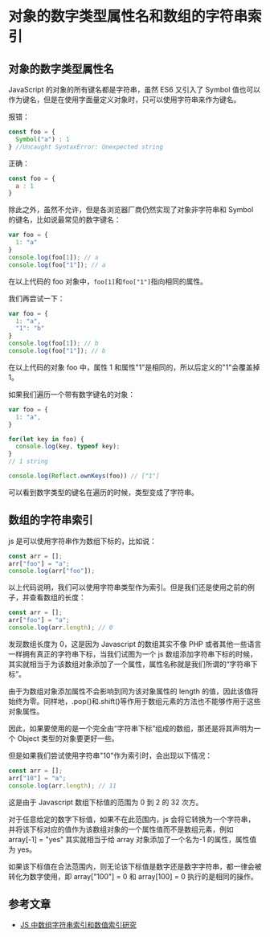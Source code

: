 # 对象的数字类型属性名和数组的字符串索引

## 对象的数字类型属性名

JavaScript 的对象的所有键名都是字符串，虽然 ES6 又引入了 Symbol 值也可以作为键名，但是在使用字面量定义对象时，只可以使用字符串来作为键名。

报错：

```JavaScript
const foo = {
  Symbol("a") : 1
} //Uncaught SyntaxError: Unexpected string
```

正确：

```JavaScript
const foo = {
  a : 1
}
```

除此之外，虽然不允许，但是各浏览器厂商仍然实现了对象非字符串和 Symbol 的键名，比如说最常见的数字键名：

```JavaScript
var foo = {
  1: "a"
}
console.log(foo[1]); // a
console.log(foo["1"]); // a
```

在以上代码的 foo 对象中，`foo[1]`和`foo["1"]`指向相同的属性。

我们再尝试一下：

```JavaScript
var foo = {
  1: "a",
  "1": "b"
}
console.log(foo[1]); // b
console.log(foo["1"]); // b
```

在以上代码的对象 foo 中，属性 1 和属性"1"是相同的，所以后定义的"1"会覆盖掉 1。

如果我们遍历一个带有数字键名的对象：

```JavaScript
var foo = {
  1: "a",
}

for(let key in foo) {
  console.log(key, typeof key);
}
// 1 string

console.log(Reflect.ownKeys(foo)) // ["1"]
```

可以看到数字类型的键名在遍历的时候，类型变成了字符串。

## 数组的字符串索引

js 是可以使用字符串作为数组下标的，比如说：

```JavaScript
const arr = [];
arr["foo"] = "a";
console.log(arr["foo"]);
```

以上代码说明，我们可以使用字符串类型作为索引。但是我们还是使用之前的例子，并查看数组的长度：

```JavaScript
const arr = [];
arr["foo"] = "a";
console.log(arr.length); // 0
```

发现数组长度为 0，这是因为 Javascript 的数组其实不像 PHP 或者其他一些语言一样拥有真正的字符串下标，当我们试图为一个 js 数组添加字符串下标的时候，其实就相当于为该数组对象添加了一个属性，属性名称就是我们所谓的“字符串下标”。

由于为数组对象添加属性不会影响到同为该对象属性的 length 的值，因此该值将始终为零。同样地，.pop()和.shift()等作用于数组元素的方法也不能够作用于这些对象属性。

因此，如果要使用的是一个完全由“字符串下标”组成的数组，那还是将其声明为一个 Object 类型的对象要更好一些。

但是如果我们尝试使用字符串"10"作为索引时，会出现以下情况：

```JavaScript
const arr = [];
arr["10"] = "a";
console.log(arr.length); // 11
```

这是由于 Javascript 数组下标值的范围为 0 到 2 的 32 次方。

对于任意给定的数字下标值，如果不在此范围内，js 会将它转换为一个字符串，并将该下标对应的值作为该数组对象的一个属性值而不是数组元素，例如 array[-1] = "yes" 其实就相当于给 array 对象添加了一个名为-1 的属性，属性值为 yes。

如果该下标值在合法范围内，则无论该下标值是数字还是数字字符串，都一律会被转化为数字使用，即 array["100"] = 0 和 array[100] = 0 执行的是相同的操作。

## 参考文章
- [JS 中数组字符串索引和数值索引研究](https://www.cnblogs.com/goloving/p/9180588.html)
